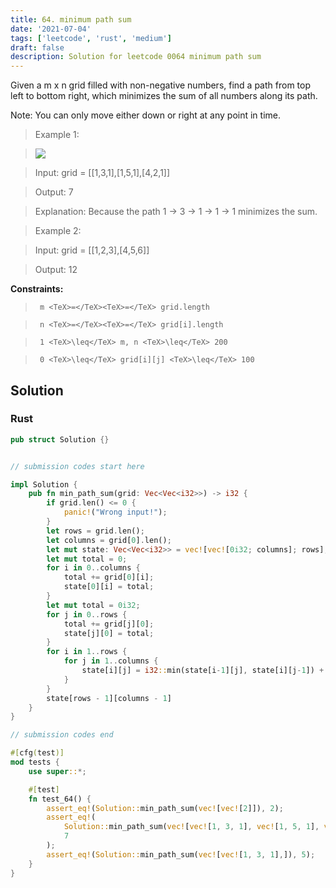 ```yaml
---
title: 64. minimum path sum
date: '2021-07-04'
tags: ['leetcode', 'rust', 'medium']
draft: false
description: Solution for leetcode 0064 minimum path sum
---
```


 

  Given a m x n grid filled with non-negative numbers, find a path from top left to bottom right, which minimizes the sum of all numbers along its path.

  Note: You can only move either down or right at any point in time.

   

 >   Example 1:

 >   ![](https://assets.leetcode.com/uploads/2020/11/05/minpath.jpg)

 >   Input: grid <TeX>=</TeX> [[1,3,1],[1,5,1],[4,2,1]]

 >   Output: 7

 >   Explanation: Because the path 1 &rarr; 3 &rarr; 1 &rarr; 1 &rarr; 1 minimizes the sum.

  

 >   Example 2:

  

 >   Input: grid <TeX>=</TeX> [[1,2,3],[4,5,6]]

 >   Output: 12

  

   

  **Constraints:**

  

 >   	m <TeX>=</TeX><TeX>=</TeX> grid.length

 >   	n <TeX>=</TeX><TeX>=</TeX> grid[i].length

 >   	1 <TeX>\leq</TeX> m, n <TeX>\leq</TeX> 200

 >   	0 <TeX>\leq</TeX> grid[i][j] <TeX>\leq</TeX> 100


## Solution
### Rust
```rust
pub struct Solution {}


// submission codes start here

impl Solution {
    pub fn min_path_sum(grid: Vec<Vec<i32>>) -> i32 {
        if grid.len() <= 0 {
            panic!("Wrong input!");
        }
        let rows = grid.len();
        let columns = grid[0].len();
        let mut state: Vec<Vec<i32>> = vec![vec![0i32; columns]; rows];
        let mut total = 0;
        for i in 0..columns {
            total += grid[0][i];
            state[0][i] = total;
        }
        let mut total = 0i32;
        for j in 0..rows {
            total += grid[j][0];
            state[j][0] = total;
        }
        for i in 1..rows {
            for j in 1..columns {
                state[i][j] = i32::min(state[i-1][j], state[i][j-1]) + grid[i][j];
            }
        }
        state[rows - 1][columns - 1]
    }
}

// submission codes end

#[cfg(test)]
mod tests {
    use super::*;

    #[test]
    fn test_64() {
        assert_eq!(Solution::min_path_sum(vec![vec![2]]), 2);
        assert_eq!(
            Solution::min_path_sum(vec![vec![1, 3, 1], vec![1, 5, 1], vec![4, 2, 1],]),
            7
        );
        assert_eq!(Solution::min_path_sum(vec![vec![1, 3, 1],]), 5);
    }
}

```
